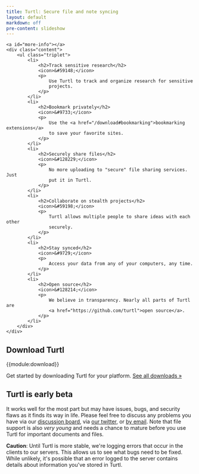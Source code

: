 ```yaml
---
title: Turtl: Secure file and note syncing
layout: default
markdown: off
pre-content: slideshow
---
```


    <a id="more-info"></a>
    <div class="content">
        <ul class="triplet">
            <li>
                <h2>Track sensitive research</h2>
                <icon>&#59148;</icon>
                <p>
                    Use Turtl to track and organize research for sensitive
                    projects.
                </p>
            </li>
            <li>
                <h2>Bookmark privately</h2>
                <icon>&#9733;</icon>
                <p>
                    Use the <a href="/download#bookmarking">bookmarking extensions</a>
                    to save your favorite sites.
                </p>
            </li>
            <li>
                <h2>Securely share files</h2>
                <icon>&#128229;</icon>
                <p>
                    No more uploading to "secure" file sharing services. Just
                    put it in Turtl.
                </p>
            </li>
            <li>
                <h2>Collaborate on stealth projects</h2>
                <icon>&#59198;</icon>
                <p>
                    Turtl allows multiple people to share ideas with each other
                    securely.
                </p>
            </li>
            <li>
                <h2>Stay synced</h2>
                <icon>&#9729;</icon>
                <p>
                    Access your data from any of your computers, any time.
                </p>
            </li>
            <li>
                <h2>Open source</h2>
                <icon>&#128214;</icon>
                <p>
                    We believe in transparency. Nearly all parts of Turtl are
                    <a href="https://github.com/turtl">open source</a>.
                </p>
            </li>
        </div>
    </div>
</section>

<section>
    <div class="content clear">
        <div class="download">
            <h1>
                Download Turtl
                <!--<small><a href="/download">all downloads &raquo;</a></small>-->
            </h1>
            {{module:download}}
            <p>
                Get started by downloading Turtl for your platform. <a href="/download">See all downloads &raquo;</a>
            </p>
        </div>
    </div>
</section>

<section>
    <div class="content">
        <div class="extra clear">
            <h2>Turtl is early beta</h2>
            <p>
                It works well for the most part but may have issues, bugs, and security flaws as it finds its way in life.
                Please feel free to discuss any problems you have via our <a href="http://groups.google.com/d/forum/turtl">discussion board</a>,
                via <a href="https://twitter.com/turtlapp">our twitter</a>, or <a href="mailto:info@turtl.it">by email</a>. Note that file support is
                also <em>very young</em> and needs a chance to mature before you use Turtl for important documents and files.
            </p>
            <p>
                <strong>Caution</strong>: Until Turtl is more stable, we're logging errors that occur in the clients to our servers. This allows us to
                see what bugs need to be fixed. While unlikely, it's possible that an error logged to the server contains details about information
                you've stored in Turtl.
            </p>
        </div>
    </div>
